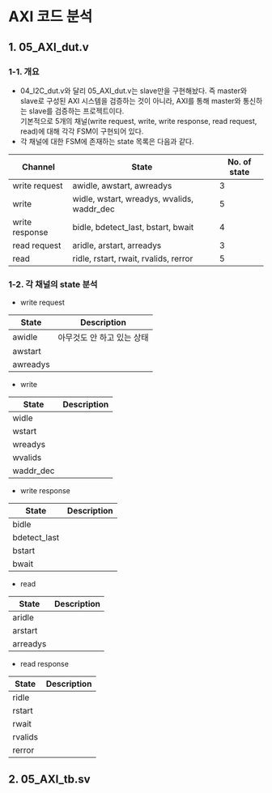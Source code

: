 # AXI 코드 분석
## 1. 05_AXI_dut.v
### 1-1. 개요
- 04_I2C_dut.v와 달리 05_AXI_dut.v는 slave만을 구현해놨다.
즉 master와 slave로 구성된 AXI 시스템을 검증하는 것이 아니라, AXI를 통해 master와 통신하는 slave를 검증하는 프로젝트이다.<br>
기본적으로 5개의 채널(write request, write, write response, read request, read)에 대해 각각 FSM이 구현되어 있다.<br>
- 각 채널에 대한 FSM에 존재하는 state 목록은 다음과 같다.<br>

|Channel|State|No. of state|
|-----|------|---|
| write request | awidle, awstart, awreadys |3|
| write | widle, wstart, wreadys, wvalids, waddr_dec |5|
| write response |bidle, bdetect_last, bstart, bwait|4|
| read request |aridle, arstart, arreadys|3|
|read |ridle, rstart, rwait, rvalids, rerror|5|

### 1-2. 각 채널의 state 분석
- write request

|State|Description|
|-----|------|
| awidle | 아무것도 안 하고 있는 상태 |
| awstart|  |
| awreadys | |

- write

|State|Description|
|-----|------|
| widle |  |
| wstart|  |
| wreadys | |
|wvalids||
|waddr_dec||

- write response

|State|Description|
|-----|------|
| bidle |  |
| bdetect_last|  |
| bstart | |
| bwait ||

- read

|State|Description|
|-----|------|
| aridle |  |
| arstart|  |
| arreadys | |

- read response

|State|Description|
|-----|------|
| ridle |  |
| rstart|  |
| rwait | |
|rvalids||
|rerror||

## 2. 05_AXI_tb.sv
